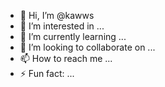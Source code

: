 - 👋 Hi, I’m @kawws
- 👀 I’m interested in ...
- 🌱 I’m currently learning ...
- 💞️ I’m looking to collaborate on ...
- 📫 How to reach me ...
- ⚡ Fun fact: ...

<!---
kawws/kawws is a ✨ special ✨ repository because its `README.md` (this file) appears on your GitHub profile.
You can click the Preview link to take a look at your changes.
--->
